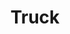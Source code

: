---
layout: child_layout/cargo_categories_category_item
title: Truck
permalink: /cargo-categories/truck-transport/truck/
hero: /assets/img/content/hero/fullsize/truck.jpg
side_nav_id: 3
hero_classes: is-fullscreen
content_type: cargo_item
---